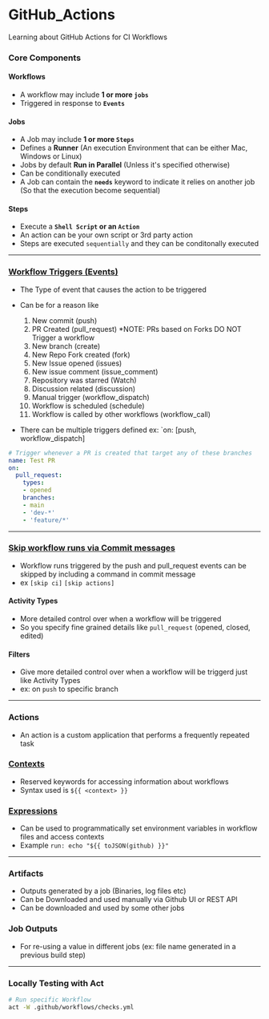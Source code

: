 # GitHub_Actions
Learning about GitHub Actions for CI Workflows

### Core Components
#### Workflows
- A workflow may include **1 or more `jobs`**
- Triggered in response to **`Events`**

#### Jobs
- A Job may include **1 or more `Steps`**
- Defines a **Runner** (An execution Environment that can be either Mac, Windows or Linux)
- Jobs by default **Run in Parallel** (Unless it's specified otherwise)
- Can be conditionally executed
- A Job can contain the **`needs`** keyword to indicate it relies on another job (So that the execution become sequential)

#### Steps
- Execute a **`Shell Script` or an `Action`**
- An action can be your own script or 3rd party action
- Steps are executed `sequentially` and they can be conditonally executed

---

### [Workflow Triggers (Events)](https://docs.github.com/en/actions/using-workflows/events-that-trigger-workflows)
- The Type of event that causes the action to be triggered
- Can be for a reason like
  1. New commit (push)
  2. PR Created (pull_request) *NOTE: PRs based on Forks DO NOT Trigger a workflow
  3. New branch (create)
  4. New Repo Fork created (fork)
  5. New Issue opened (issues)
  6. New issue comment (issue_comment)
  7. Repository was starred (Watch)
  8. Discussion related (discussion)
  9. Manual trigger (workflow_dispatch)
  10. Workflow is scheduled (schedule)
  11. Workflow is called by other workflows (workflow_call)

- There can be multiple triggers defined ex: `on: [push, workflow_dispatch]

```yaml
# Trigger whenever a PR is created that target any of these branches
name: Test PR
on:
  pull_request:
    types:
    - opened
    branches:
    - main
    - 'dev-*'
    - 'feature/*'
```

---

### [Skip workflow runs via Commit messages](https://docs.github.com/en/actions/managing-workflow-runs/skipping-workflow-runs)
- Workflow runs triggered by the push and pull_request events can be skipped by including a command in commit message
- ex `[skip ci]` `[skip actions]`

#### Activity Types
- More detailed control over when a workflow will be triggered
- So you specify fine grained details like `pull_request` (opened, closed, edited)

#### Filters
- Give more detailed control over when a workflow will be triggerd just like Activity Types
- ex: on `push` to specific branch

---

### Actions
- An action is a custom application that performs a frequently repeated task

### [Contexts](https://docs.github.com/en/actions/learn-github-actions/contexts)
- Reserved keywords for accessing information about workflows
- Syntax used is `${{ <context> }}`

### [Expressions](https://docs.github.com/en/actions/learn-github-actions/expressions)
- Can be used to programmatically set environment variables in workflow files and access contexts
- Example `run: echo "${{ toJSON(github) }}"`

---

### Artifacts
- Outputs generated by a job (Binaries, log files etc)
- Can be Downloaded and used manually via Github UI or REST API
- Can be downloaded and used by some other jobs 

### Job Outputs
- For re-using a value in different jobs (ex: file name generated in a previous build step)

---

### Locally Testing with Act
```bash
# Run specific Workflow
act -W .github/workflows/checks.yml
```